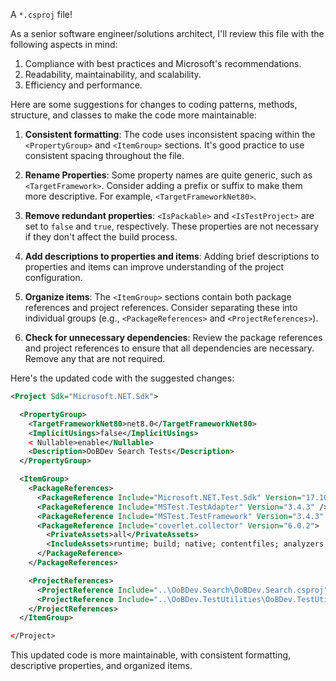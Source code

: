A `*.csproj` file!

As a senior software engineer/solutions architect, I'll review this file with the following aspects in mind:

1. Compliance with best practices and Microsoft's recommendations.
2. Readability, maintainability, and scalability.
3. Efficiency and performance.

Here are some suggestions for changes to coding patterns, methods, structure, and classes to make the code more maintainable:

1. **Consistent formatting**: The code uses inconsistent spacing within the `<PropertyGroup>` and `<ItemGroup>` sections. It's good practice to use consistent spacing throughout the file.

2. **Rename Properties**: Some property names are quite generic, such as `<TargetFramework>`. Consider adding a prefix or suffix to make them more descriptive. For example, `<TargetFrameworkNet80>`.

3. **Remove redundant properties**: `<IsPackable>` and `<IsTestProject>` are set to `false` and `true`, respectively. These properties are not necessary if they don't affect the build process.

4. **Add descriptions to properties and items**: Adding brief descriptions to properties and items can improve understanding of the project configuration.

5. **Organize items**: The `<ItemGroup>` sections contain both package references and project references. Consider separating these into individual groups (e.g., `<PackageReferences>` and `<ProjectReferences>`).

6. **Check for unnecessary dependencies**: Review the package references and project references to ensure that all dependencies are necessary. Remove any that are not required.

Here's the updated code with the suggested changes:

```xml
<Project Sdk="Microsoft.NET.Sdk">

  <PropertyGroup>
    <TargetFrameworkNet80>net8.0</TargetFrameworkNet80>
    <ImplicitUsings>false</ImplicitUsings>
    < Nullable>enable</Nullable>
    <Description>OoBDev Search Tests</Description>
  </PropertyGroup>

  <ItemGroup>
    <PackageReferences>
      <PackageReference Include="Microsoft.NET.Test.Sdk" Version="17.10.0" />
      <PackageReference Include="MSTest.TestAdapter" Version="3.4.3" />
      <PackageReference Include="MSTest.TestFramework" Version="3.4.3" />
      <PackageReference Include="coverlet.collector" Version="6.0.2">
        <PrivateAssets>all</PrivateAssets>
        <IncludeAssets>runtime; build; native; contentfiles; analyzers; buildtransitive</IncludeAssets>
      </PackageReference>
    </PackageReferences>

    <ProjectReferences>
      <ProjectReference Include="..\OoBDev.Search\OoBDev.Search.csproj" />
      <ProjectReference Include="..\OoBDev.TestUtilities\OoBDev.TestUtilities.csproj" />
    </ProjectReferences>
  </ItemGroup>

</Project>
```

This updated code is more maintainable, with consistent formatting, descriptive properties, and organized items.